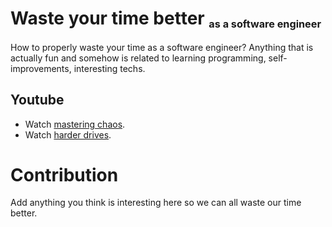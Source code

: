# Waste your time better <sub><sub><sup>as a software engineer</sup></sub></sub>
How to properly waste your time as a software engineer?
Anything that is actually fun and somehow is related to learning programming, self-improvements, interesting techs.

## Youtube

* Watch [mastering chaos](https://www.youtube.com/watch?v=CZ3wIuvmHeM).
* Watch [harder drives](https://www.youtube.com/watch?v=JcJSW7Rprio).

# Contribution
Add anything you think is interesting here so we can all waste our time better. 
